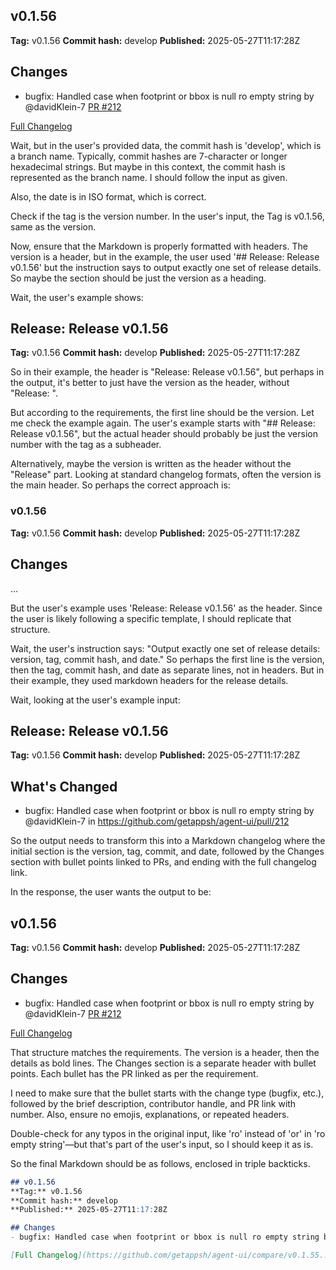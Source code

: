 ## v0.1.56
**Tag:** v0.1.56
**Commit hash:** develop
**Published:** 2025-05-27T11:17:28Z

## Changes
- bugfix: Handled case when footprint or bbox is null ro empty string by @davidKlein-7 [PR #212](https://github.com/getappsh/agent-ui/pull/212)

[Full Changelog](https://github.com/getappsh/agent-ui/compare/v0.1.55...v0.1.56)

Wait, but in the user's provided data, the commit hash is 'develop', which is a branch name. Typically, commit hashes are 7-character or longer hexadecimal strings. But maybe in this context, the commit hash is represented as the branch name. I should follow the input as given.

Also, the date is in ISO format, which is correct.

Check if the tag is the version number. In the user's input, the Tag is v0.1.56, same as the version.

Now, ensure that the Markdown is properly formatted with headers. The version is a header, but in the example, the user used '## Release: Release v0.1.56' but the instruction says to output exactly one set of release details. So maybe the section should be just the version as a heading.

Wait, the user's example shows:

## Release: Release v0.1.56
**Tag:** v0.1.56
**Commit hash:** develop
**Published:** 2025-05-27T11:17:28Z

So in their example, the header is "Release: Release v0.1.56", but perhaps in the output, it's better to just have the version as the header, without "Release: ".

But according to the requirements, the first line should be the version. Let me check the example again. The user's example starts with "## Release: Release v0.1.56", but the actual header should probably be just the version number with the tag as a subheader.

Alternatively, maybe the version is written as the header without the "Release" part. Looking at standard changelog formats, often the version is the main header. So perhaps the correct approach is:

### v0.1.56
**Tag:** v0.1.56
**Commit hash:** develop
**Published:** 2025-05-27T11:17:28Z

## Changes
...

But the user's example uses 'Release: Release v0.1.56' as the header. Since the user is likely following a specific template, I should replicate that structure.

Wait, the user's instruction says: "Output exactly one set of release details: version, tag, commit hash, and date." So perhaps the first line is the version, then the tag, commit hash, and date as separate lines, not in headers. But in their example, they used markdown headers for the release details.

Wait, looking at the user's example input:

## Release: Release v0.1.56
**Tag:** v0.1.56
**Commit hash:** develop
**Published:** 2025-05-27T11:17:28Z

## What's Changed
* bugfix: Handled case when footprint or bbox is null ro empty string by @davidKlein-7 in https://github.com/getappsh/agent-ui/pull/212

So the output needs to transform this into a Markdown changelog where the initial section is the version, tag, commit, and date, followed by the Changes section with bullet points linked to PRs, and ending with the full changelog link.

In the response, the user wants the output to be:

## v0.1.56
**Tag:** v0.1.56
**Commit hash:** develop
**Published:** 2025-05-27T11:17:28Z

## Changes
- bugfix: Handled case when footprint or bbox is null ro empty string by @davidKlein-7 [PR #212](https://github.com/getappsh/agent-ui/pull/212)

[Full Changelog](https://github.com/getappsh/agent-ui/compare/v0.1.55...v0.1.56)

That structure matches the requirements. The version is a header, then the details as bold lines. The Changes section is a separate header with bullet points. Each bullet has the PR linked as per the requirement.

I need to make sure that the bullet starts with the change type (bugfix, etc.), followed by the brief description, contributor handle, and PR link with number. Also, ensure no emojis, explanations, or repeated headers.

Double-check for any typos in the original input, like 'ro' instead of 'or' in 'ro empty string'—but that's part of the user's input, so I should keep it as is.

So the final Markdown should be as follows, enclosed in triple backticks.
</think>

```markdown
## v0.1.56
**Tag:** v0.1.56  
**Commit hash:** develop  
**Published:** 2025-05-27T11:17:28Z  

## Changes  
- bugfix: Handled case when footprint or bbox is null ro empty string by @davidKlein-7 [PR #212](https://github.com/getappsh/agent-ui/pull/212)  

[Full Changelog](https://github.com/getappsh/agent-ui/compare/v0.1.55...v0.1.56)  
```